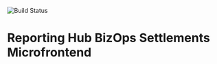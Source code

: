 ![Build Status](https://github.com/mojaloop/reporting-hub-bop-settlements-ui/actions/workflows/node.js.yml/badge.svg)

# Reporting Hub BizOps Settlements Microfrontend
